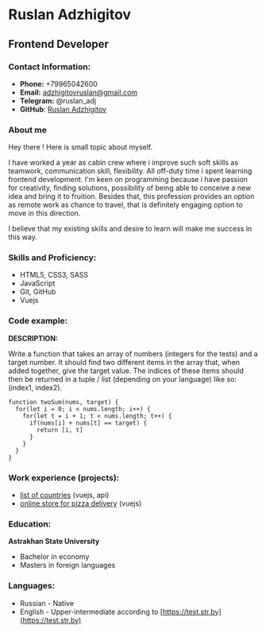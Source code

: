 # Ruslan Adzhigitov
## Frontend Developer


### Contact Information:

* **Phone:** +79965042600
* **Email:** adzhigitovruslan@gmail.com
* **Telegram:** @ruslan_adj
* **GitHub**: [Ruslan Adzhigitov](https://github.com/adzhigitovruslan 'Click me!')

### About me

Hey there ! Here is small topic about myself. 

I have worked a year as cabin crew where i improve such soft skills as teamwork, communication skill, flexibility. All off-duty time i spent learning frontend development. I'm keen on programming because i have passion for creativity, finding solutions, possibility of being able to conceive a new idea and bring it to fruition. Besides that, this profession provides an option as remote work as chance to travel, that is definitely engaging option to move in this direction.

I believe that my existing skills and desire to learn will make me success in this way.

### Skills and Proficiency:

* HTML5, CSS3, SASS
* JavaScript
* Git, GitHub
* Vuejs

### Code example:

**DESCRIPTION:**

Write a function that takes an array of numbers (integers for the tests) and a target number. It should find two different items in the array that, when added together, give the target value. The indices of these items should then be returned in a tuple / list (depending on your language) like so: (index1, index2).


```
function twoSum(nums, target) {
  for(let i = 0; i < nums.length; i++) {
    for(let t = i + 1; t < nums.length; t++) {
      if(nums[i] + nums[t] == target) {
        return [i, t]
      }
    }
  }
}
```


### Work experience (projects):
* [list of countries](https://get-countries-api.herokuapp.com 'Click to open the project') (vuejs, api)
* [online store for pizza delivery](https://get-countries-api.herokuapp.com 'Click to open the project') (vuejs)


### Education:
**Astrakhan State University**

* Bachelor in economy
* Masters in foreign languages


### Languages:

* Russian - Native
* English - Upper-intermediate according to [https://test.str.by](https://test.str.by)